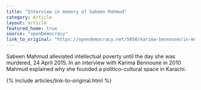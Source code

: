 ```yaml
---
title: "Interview in memory of Sabeen Mahmud"
category: Article
layout: article
featured_home: true
source: "openDemocracy"
link_to_original: "https://opendemocracy.net/5050/karima-bennoune/in-memory-of-sabeen-mahmud-%E2%80%9Ci-stand-up-for-what-i-believe-in-but-i-can%E2%80%99t-fight-"
---
```

Sabeen Mahmud alleviated intellectual poverty until the day she was murdered, 24 April 2015. In an interview with Karima Bennoune in 2010 Mahmud explained why she founded a politico-cultural space in Karachi.

{% include articles/link-to-original.html %}